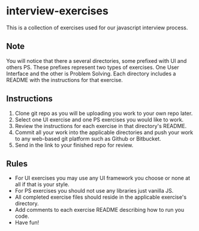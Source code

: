 # interview-exercises

This is a collection of exercises used for our javascript interview process.

## Note

You will notice that there a several directories, some prefixed with UI and others PS. These prefixes represent two types of exercises. One User Interface and the other is Problem Solving. Each directory includes a README with the instructions for that exercise.
 
## Instructions

1) Clone git repo as you will be uploading you work to your own repo later.
2) Select one UI exercise and one PS exercises you would like to work.
3) Review the instructions for each exercise in that directory's README.
4) Commit all your work into the applicable directories and push your work to any web-based git platform such as Github or Bitbucket.
5) Send in the link to your finished repo for review.

## Rules

- For UI exercises you may use any UI framework you choose or none at all if that is your style.
- For PS exercises you should not use any libraries just vanilla JS.
- All completed exercise files should reside in the applicable exercise's directory.
- Add comments to each exercise README describing how to run you code.
- Have fun!
